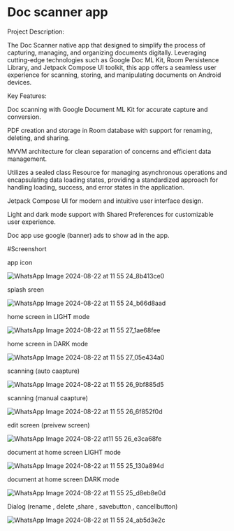 # Doc scanner app

Project Description:

The Doc Scanner native app that designed to simplify the process of capturing, managing, and organizing documents digitally. Leveraging cutting-edge technologies such as Google Doc ML Kit, Room Persistence Library, and Jetpack Compose UI toolkit, this app offers a seamless user experience for scanning, storing, and manipulating documents on Android devices.


Key Features:

Doc scanning with Google Document ML Kit for accurate capture and conversion.

PDF creation and storage in Room database with support for renaming, deleting, and sharing.

MVVM architecture for clean separation of concerns and efficient data management.

Utilizes a sealed class Resource for managing asynchronous operations and encapsulating data loading states, providing a standardized approach for handling loading, success, and error states in the application.

Jetpack Compose UI for modern and intuitive user interface design.

Light and dark mode support with Shared Preferences for customizable user experience.

Doc app use google (banner) ads to show ad in the app.



#Screenshort 

app icon 

![WhatsApp Image 2024-08-22 at 11 55 24_8b413ce0](https://github.com/user-attachments/assets/8c2b959f-c454-4284-adc9-97e16e40ecc0)

splash sreen 

![WhatsApp Image 2024-08-22 at 11 55 24_b66d8aad](https://github.com/user-attachments/assets/2bc5c4e0-65f5-48d9-bba8-2c0df1a52c91)

home screen in LIGHT mode 

![WhatsApp Image 2024-08-22 at 11 55 27_1ae68fee](https://github.com/user-attachments/assets/6504dd19-54c7-4774-88e8-9908341232d2)


home screen in DARK mode 

![WhatsApp Image 2024-08-22 at 11 55 27_05e434a0](https://github.com/user-attachments/assets/403d6c59-490a-423b-9c30-0f33ef417040)


scanning (auto caapture)

![WhatsApp Image 2024-08-22 at 11 55 26_9bf885d5](https://github.com/user-attachments/assets/87ea3129-ee4d-4f0d-8466-3fbb126924c9)

scanning (manual caapture)

![WhatsApp Image 2024-08-22 at 11 55 26_6f852f0d](https://github.com/user-attachments/assets/cb70bb59-3cd0-407b-8f61-319eca81b38a)


edit screen (preivew screen)

![WhatsApp Image 2024-08-22 at11 55 26_e3ca68fe](https://github.com/user-attachments/assets/21512050-5818-48ed-b18d-a2cdc8378463)

document at home screen LIGHT mode 

![WhatsApp Image 2024-08-22 at 11 55 25_130a894d](https://github.com/user-attachments/assets/924be8da-c456-46bd-a8d6-38e100b0ace0)


document at home screen DARK mode

![WhatsApp Image 2024-08-22 at 11 55 25_d8eb8e0d](https://github.com/user-attachments/assets/974efe64-70d1-43ac-9bd8-9bd0dee8c7ca)


Dialog (rename , delete ,share , savebutton , cancellbutton)

![WhatsApp Image 2024-08-22 at 11 55 24_ab5d3e2c](https://github.com/user-attachments/assets/08084189-4195-4d7b-a524-8552bd927d0b)









